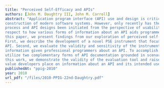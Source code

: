 ```yaml
---
title: "Perceived Self-Efficacy and APIs"
authors: [John M. Daughtry III, John M. Carroll]
abstract: "Application program interface (API) use and design is critical, non-optional, and cross-cutting in the
construction of modern software systems. However, only recently has the explicit study of API design
process and API designs been initiated from the perspective of usability, and little is known with
respect to how various forms of information about an API aids programmers in the use of an API. In
this paper, we present findings from our exploration of perceived self-efficacy (PSE) for API use.
First, we describe the development of a novel PSE instrument that focuses on the task of using an
API. Second, we evaluate the validity and sensitivity of the instrument with respect to changes in the
information given professional programmers about an API. To accomplish this goal, we articulate and
utilize two complementary forms of API documentation grounded in scenario-based design. Through
this work, we demonstrate the validity of the evaluation tool and raise questions about the perceived
value developers place on information about an API and its intended use."
publishedAt: "ppig-2010"
year: 2010
url_pdf: "/files/2010-PPIG-22nd-Daughtry.pdf"
---
```

